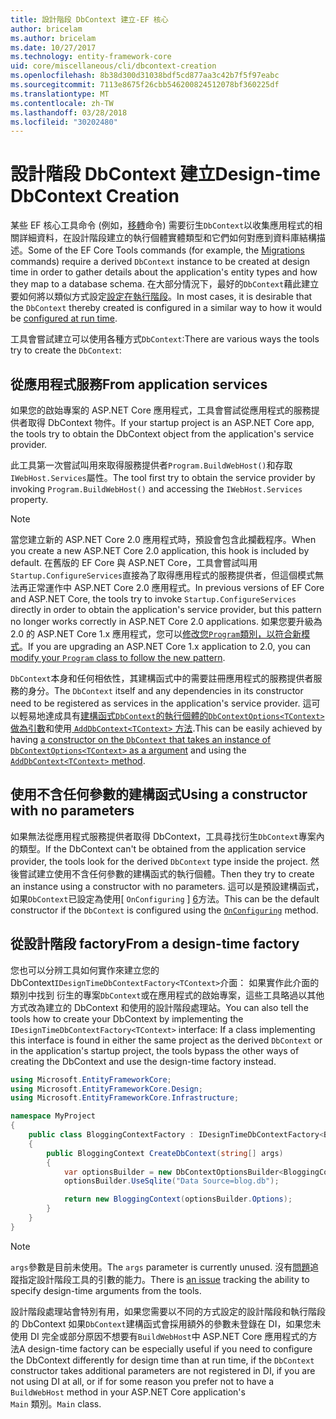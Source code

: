 ```yaml
---
title: 設計階段 DbContext 建立-EF 核心
author: bricelam
ms.author: bricelam
ms.date: 10/27/2017
ms.technology: entity-framework-core
uid: core/miscellaneous/cli/dbcontext-creation
ms.openlocfilehash: 8b38d300d31038bdf5cd877aa3c42b7f5f97eabc
ms.sourcegitcommit: 7113e8675f26cbb546200824512078bf360225df
ms.translationtype: MT
ms.contentlocale: zh-TW
ms.lasthandoff: 03/28/2018
ms.locfileid: "30202480"
---
```

<a name="design-time-dbcontext-creation"></a><span data-ttu-id="5ba83-102">設計階段 DbContext 建立</span><span class="sxs-lookup"><span data-stu-id="5ba83-102">Design-time DbContext Creation</span></span>
==============================
<span data-ttu-id="5ba83-103">某些 EF 核心工具命令 (例如，[移轉][ 1]命令) 需要衍生`DbContext`以收集應用程式的相關詳細資料，在設計階段建立的執行個體實體類型和它們如何對應到資料庫結構描述。</span><span class="sxs-lookup"><span data-stu-id="5ba83-103">Some of the EF Core Tools commands (for example, the [Migrations][1] commands) require a derived `DbContext` instance to be created at design time in order to gather details about the application's entity types and how they map to a database schema.</span></span> <span data-ttu-id="5ba83-104">在大部分情況下，最好的`DbContext`藉此建立要如何將以類似方式設定[設定在執行階段][2]。</span><span class="sxs-lookup"><span data-stu-id="5ba83-104">In most cases, it is desirable that the `DbContext` thereby created is configured in a similar way to how it would be [configured at run time][2].</span></span>

<span data-ttu-id="5ba83-105">工具會嘗試建立可以使用各種方式`DbContext`:</span><span class="sxs-lookup"><span data-stu-id="5ba83-105">There are various ways the tools try to create the `DbContext`:</span></span>

<a name="from-application-services"></a><span data-ttu-id="5ba83-106">從應用程式服務</span><span class="sxs-lookup"><span data-stu-id="5ba83-106">From application services</span></span>
-------------------------
<span data-ttu-id="5ba83-107">如果您的啟始專案的 ASP.NET Core 應用程式，工具會嘗試從應用程式的服務提供者取得 DbContext 物件。</span><span class="sxs-lookup"><span data-stu-id="5ba83-107">If your startup project is an ASP.NET Core app, the tools try to obtain the DbContext object from the application's service provider.</span></span>

<span data-ttu-id="5ba83-108">此工具第一次嘗試叫用來取得服務提供者`Program.BuildWebHost()`和存取`IWebHost.Services`屬性。</span><span class="sxs-lookup"><span data-stu-id="5ba83-108">The tool first try to obtain the service provider by invoking `Program.BuildWebHost()` and accessing the `IWebHost.Services` property.</span></span>

> [!NOTE]
> <span data-ttu-id="5ba83-109">當您建立新的 ASP.NET Core 2.0 應用程式時，預設會包含此攔截程序。</span><span class="sxs-lookup"><span data-stu-id="5ba83-109">When you create a new ASP.NET Core 2.0 application, this hook is included by default.</span></span> <span data-ttu-id="5ba83-110">在舊版的 EF Core 與 ASP.NET Core，工具會嘗試叫用`Startup.ConfigureServices`直接為了取得應用程式的服務提供者，但這個模式無法再正常運作中 ASP.NET Core 2.0 應用程式。</span><span class="sxs-lookup"><span data-stu-id="5ba83-110">In previous versions of EF Core and ASP.NET Core, the tools try to invoke `Startup.ConfigureServices` directly in order to obtain the application's service provider, but this pattern no longer works correctly in ASP.NET Core 2.0 applications.</span></span> <span data-ttu-id="5ba83-111">如果您要升級為 2.0 的 ASP.NET Core 1.x 應用程式，您可以[修改您`Program`類別，以符合新模式][3]。</span><span class="sxs-lookup"><span data-stu-id="5ba83-111">If you are upgrading an ASP.NET Core 1.x application to 2.0, you can [modify your `Program` class to follow the new pattern][3].</span></span>

<span data-ttu-id="5ba83-112">`DbContext`本身和任何相依性，其建構函式中的需要註冊應用程式的服務提供者服務的身分。</span><span class="sxs-lookup"><span data-stu-id="5ba83-112">The `DbContext` itself and any dependencies in its constructor need to be registered as services in the application's service provider.</span></span> <span data-ttu-id="5ba83-113">這可以輕易地達成具有[建構函式`DbContext`的執行個體的`DbContextOptions<TContext>`做為引數][ 4]和使用[ `AddDbContext<TContext>` 方法][5].</span><span class="sxs-lookup"><span data-stu-id="5ba83-113">This can be easily achieved by having [a constructor on the `DbContext` that takes an instance of `DbContextOptions<TContext>` as a argument][4] and using the [`AddDbContext<TContext>` method][5].</span></span>

<a name="using-a-constructor-with-no-parameters"></a><span data-ttu-id="5ba83-114">使用不含任何參數的建構函式</span><span class="sxs-lookup"><span data-stu-id="5ba83-114">Using a constructor with no parameters</span></span>
--------------------------------------
<span data-ttu-id="5ba83-115">如果無法從應用程式服務提供者取得 DbContext，工具尋找衍生`DbContext`專案內的類型。</span><span class="sxs-lookup"><span data-stu-id="5ba83-115">If the DbContext can't be obtained from the application service provider, the tools look for the derived `DbContext` type inside the project.</span></span> <span data-ttu-id="5ba83-116">然後嘗試建立使用不含任何參數的建構函式的執行個體。</span><span class="sxs-lookup"><span data-stu-id="5ba83-116">Then they try to create an instance using a constructor with no parameters.</span></span> <span data-ttu-id="5ba83-117">這可以是預設建構函式，如果`DbContext`已設定為使用[ `OnConfiguring` ] [ 6]方法。</span><span class="sxs-lookup"><span data-stu-id="5ba83-117">This can be the default constructor if the `DbContext` is configured using the [`OnConfiguring`][6] method.</span></span>

<a name="from-a-design-time-factory"></a><span data-ttu-id="5ba83-118">從設計階段 factory</span><span class="sxs-lookup"><span data-stu-id="5ba83-118">From a design-time factory</span></span>
--------------------------
<span data-ttu-id="5ba83-119">您也可以分辨工具如何實作來建立您的 DbContext`IDesignTimeDbContextFactory<TContext>`介面： 如果實作此介面的類別中找到 衍生的專案`DbContext`或在應用程式的啟始專案，這些工具略過以其他方式改為建立的 DbContext 和使用的設計階段處理站。</span><span class="sxs-lookup"><span data-stu-id="5ba83-119">You can also tell the tools how to create your DbContext by implementing the `IDesignTimeDbContextFactory<TContext>` interface: If a class implementing this interface is found in either the same project as the derived `DbContext` or in the application's startup project, the tools bypass the other ways of creating the DbContext and use the design-time factory instead.</span></span>

``` csharp
using Microsoft.EntityFrameworkCore;
using Microsoft.EntityFrameworkCore.Design;
using Microsoft.EntityFrameworkCore.Infrastructure;

namespace MyProject
{
    public class BloggingContextFactory : IDesignTimeDbContextFactory<BloggingContext>
    {
        public BloggingContext CreateDbContext(string[] args)
        {
            var optionsBuilder = new DbContextOptionsBuilder<BloggingContext>();
            optionsBuilder.UseSqlite("Data Source=blog.db");

            return new BloggingContext(optionsBuilder.Options);
        }
    }
}
```

> [!NOTE]
> <span data-ttu-id="5ba83-120">`args`參數是目前未使用。</span><span class="sxs-lookup"><span data-stu-id="5ba83-120">The `args` parameter is currently unused.</span></span> <span data-ttu-id="5ba83-121">沒有[問題][ 7]追蹤指定設計階段工具的引數的能力。</span><span class="sxs-lookup"><span data-stu-id="5ba83-121">There is [an issue][7] tracking the ability to specify design-time arguments from the tools.</span></span>

<span data-ttu-id="5ba83-122">設計階段處理站會特別有用，如果您需要以不同的方式設定的設計階段和執行階段的 DbContext 如果`DbContext`建構函式會採用額外的參數未登錄在 DI，如果您未使用 DI 完全或部分原因不想要有`BuildWebHost`中 ASP.NET Core 應用程式的方法</span><span class="sxs-lookup"><span data-stu-id="5ba83-122">A design-time factory can be especially useful if you need to configure the DbContext differently for design time than at run time, if the `DbContext` constructor takes additional parameters are not registered in DI, if you are not using DI at all, or if for some reason you prefer not to have a `BuildWebHost` method in your ASP.NET Core application's</span></span>  
<span data-ttu-id="5ba83-123">`Main` 類別。</span><span class="sxs-lookup"><span data-stu-id="5ba83-123">`Main` class.</span></span>

  [1]: xref:core/managing-schemas/migrations/index
  [2]: xref:core/miscellaneous/configuring-dbcontext
  [3]: https://docs.microsoft.com/aspnet/core/migration/1x-to-2x/#update-main-method-in-programcs
  [4]: xref:core/miscellaneous/configuring-dbcontext#constructor-argument
  [5]: xref:core/miscellaneous/configuring-dbcontext#using-dbcontext-with-dependency-injection
  [6]: xref:core/miscellaneous/configuring-dbcontext#onconfiguring
  [7]: https://github.com/aspnet/EntityFrameworkCore/issues/8332
